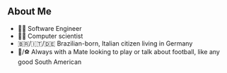 ## About Me

- 👨‍💻 Software Engineer
- 👨‍🔬 Computer scientist
- 🇧🇷/🇮🇹/🇩🇪 Brazilian-born, Italian citizen living in Germany
- 🧉/⚽ Always with a Mate looking to play or talk about football, like any good South American
